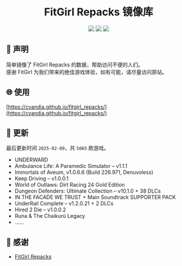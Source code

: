 ﻿<div align="center">

# FitGirl Repacks 镜像库

![](https://count.getloli.com/get/@fitgirl_repacks?theme=booru-lewd)
![](https://img.shields.io/badge/ci-passing-brightgreen.svg?logo=github) ![](https://img.shields.io/badge/license-MIT-brightgreen.svg)

</div>

## 📜 声明
简单镜像了 FitGirl Repacks 的数据，帮助访问不便的人们。  
感谢 FitGirl 为我们带来的绝佳游戏体验，如有可能，请尽量访问原站。

## 🌐 使用
[https://cvandia.github.io/fitgirl_repacks/](https://cvandia.github.io/fitgirl_repacks/)

## 🔄 更新
最后更新时间 `2025-02-09`，共 `5065` 款游戏。
- UNDERWARD
- Ambulance Life: A Paramedic Simulator – v1.1.1
- Immortals of Aveum, v1.0.6.6 (Build 226.971, Denuvoless)
- Keep Driving – v1.0.0.1
- World of Outlaws: Dirt Racing 24 Gold Edition
- Dungeon Defenders: Ultimate Collection – v10.1.0 + 38 DLCs
- IN THE FACADE WE TRUST + Main Soundtrack SUPPORTER PACK
- UnderRail Complete – v1.2.0.21 + 2 DLCs
- Hired 2 Die – v1.0.0.2
- Runa & The Chaikurú Legacy
- ……

## 🙏 感谢
- [FitGirl Repacks](https://fitgirl-repacks.site/)
